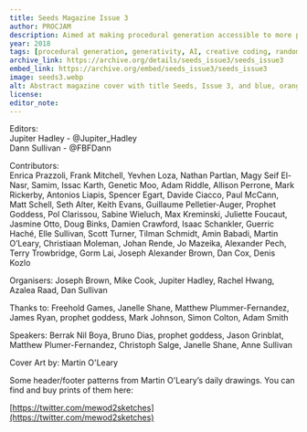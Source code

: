 ```yaml
---
title: Seeds Magazine Issue 3
author: PROCJAM
description: Aimed at making procedural generation accessible to more people and to show off projects that are pushing the boundaries of generative software.
year: 2018
tags: [procedural generation, generativity, AI, creative coding, randomness, programming]
archive_link: https://archive.org/details/seeds_issue3/seeds_issue3
embed_link: https://archive.org/embed/seeds_issue3/seeds_issue3
image: seeds3.webp
alt: Abstract magazine cover with title Seeds, Issue 3, and blue, orange, gray and white polygons tesseract  tiled, filled with disparate texturing 
license: 
editor_note: 
---
```


Editors:  
Jupiter Hadley - @Jupiter_Hadley  
Dann Sullivan - @FBFDann

Contributors:  
Enrica Prazzoli, Frank Mitchell, Yevhen Loza, Nathan Partlan, Magy Seif El-Nasr, Samim, Issac Karth, Genetic Moo, Adam Riddle, Allison Perrone, Mark Rickerby, Antonios Liapis, Spencer Egart, Davide Ciacco, Paul McCann, Matt Schell, Seth Alter, Keith Evans, Guillaume Pelletier-Auger, Prophet Goddess, Pol Clarissou, Sabine Wieluch, Max Kreminski, Juliette Foucaut, Jasmine Otto, Doug Binks, Damien Crawford, Isaac Schankler, Guerric Haché, Elle Sullivan, Scott Turner, Tilman Schmidt, Amin Babadi, Martin O’Leary, Christiaan Moleman, Johan Rende, Jo Mazeika, Alexander Pech, Terry Trowbridge, Gorm Lai, Joseph Alexander Brown, Dan Cox, Denis Kozlo

Organisers: Joseph Brown, Mike Cook, Jupiter Hadley, Rachel Hwang, Azalea Raad, Dan Sullivan

Thanks to: Freehold Games, Janelle Shane, Matthew Plummer-Fernandez, James Ryan, prophet goddess, Mark Johnson, Simon Colton, Adam Smith

Speakers: Berrak Nil Boya, Bruno Dias, prophet goddess, Jason Grinblat, Matthew Plumer-Fernandez, Christoph Salge, Janelle Shane, Anne Sullivan

Cover Art by: Martin O'Leary 

Some header/footer patterns from Martin O'Leary’s daily drawings. You can find and buy prints of them here:

[https://twitter.com/mewod2sketches](https://twitter.com/mewod2sketches)

